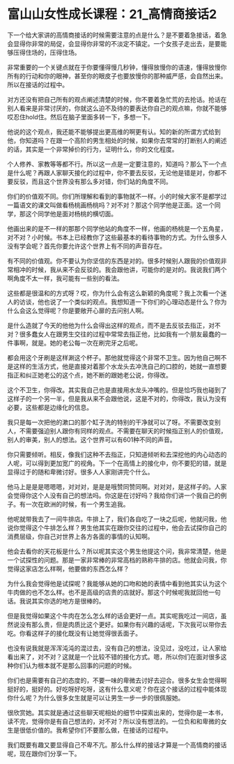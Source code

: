 # 富山山女性成长课程：21_高情商接话2

下一个给大家讲的高情商接话的时候需要注意的点是什么？是不要着急接话，着急会显得你非常的局促，会显得你非常的不淡定不镇定。一个女孩子走出去，是要能够压得住场的，压得住场。

非常重要的一个关键点就在于你要懂得慢几秒钟，懂得放慢你的语速，懂得放慢你所有的行动和你的眼神，甚至你的眼皮子也要放慢你的那种威严感，会自然出来。所以在接话的过程中。

对方还没有把自己所有的观点阐述清楚的时候，你不要着急忙荒的去抢话。抢话在别人看来是非常讨厌的，你就这么迫不及待的要表达你自己的观点嘛，你就不能够哎忍住hold住。然后在脑子里面多转一下，多想一下。

他说的这个观点，我还能不能够提出更高维的啊更有认。知的新的所谓方式给到他，你知道吗？在跟一个高阶的男生相处的时候，如果你去常常的打断别人的阐述的话，其实是一个非常掉价的行为，证明什么，你的文化程度。

个人修养、家教等等都不行。所以这一点是一定要注意的，知道吗？那么下一个点是什么呢？再跟人家聊天接化的过程中，你不要去反驳，无论他是错是对，你都不要反驳，而且这个世界没有那么多对错，你们站的角度不同。

你们的价值观不同。你们所理解和看到的事物就不一样。小的时候大家不是都学过一篇语文的课文叫做看杨桃画杨桃吗？对不对？那这个同学他是正面。这一个同学，那这个同学他是面对杨桃的横切面。

他画出来的是不一样的那那个同学他站的角度不一样，他画的杨桃是一个五角星，对不对？小时候。书本上已经教你了这些最基本的看待事物的方式。为什么很多人没有学会呢？首先你要允许这个世界上有不同的声音存在。

有不同的价值观。你不要认为你坚信的东西是对的。很多时候别人跟我的价值观非常相冲的时候，我从来不会反驳的。我会跟他讲，可能你的是对的。我说我们两个啊角度不太一样，我可能有一些别的看法。

这些都是很温和的方式呀？哎，你为什么会有这么新颖的角度呢？我上次看一个迷人的访谈，他也说了一个类似的观点。我想知道一下你们的心理动态是什么？你为什么会这么觉得呢？你是要敞开心扉的去问别人啊。

是什么造就了今天的他他为什么会得出这样的观点，而不是去反驳去指正，对不对？很多蠢女人在跟男生交往的过程中常常去指正他，比如我有一个朋友最蠢的一件事啊，就是。她的老公每一次在刷完牙之后呢。

都会用这个牙刷是这样涮这个杯子。那他就觉得这个非常不卫生。因为他自己啊不是这样的生活方式，他是直接对着那个水龙头去冲洗自己的口腔的，她就一直想要指正和纠正她老公的这个点，她不断的跟她老公说，你得改。

这个不卫生，你得改。其实我自己也是直接用水龙头冲嘴的。但是恰巧我也碰到了这样子的一个另一半，但是我从来不会跟他说，这是不对的，你得改，我认为没有必要，这些都是边缘化的信息。

我只是每一次把他的漱口的那个缸子洗的特别的干净就可以了呀。不需要改变别人，不需要强迫别人跟你有同样的观点。不需要在聊天的时候指正别人的价值观，别人的审美，别人的想法。这个世界可以有601种不同的声音。

你只需要倾听。相反，像我们这种不去指正，只知道倾听和去深挖他的内心动态的人呢，可以得到更加宽广的视角。下一个在高情上的接化中，你不要犯的错，就是显得过于的随和卑微讨好。很多人人家刚讲完个什么。

他马上是是是嗯嗯嗯，对对对，是是是哦赞同赞同啊。对对对，是这样子的。人家会觉得你这个人没有自己的想法吗。你这是在讨好吗？我给你们讲一个我自己的例子。有一次在欧洲的时候，有一个男生追我。

他呢就带我去了一间牛排店。牛排上了，我们各自吃了一块之后呢，他就问我，他说你觉得这个牛排怎么样？男生他其实在跟你交往的过程中，他会去试探你自己的消费层级，你自己对世界上各方各面的事情的认知啊。

他会去看你的天花板是什么？所以呢其实这个男生他提这个问，我非常清楚，他是一个试探性的问题。那是一家非常棒的非常高档的熟称牛排的店。他就会问我，你觉得这家店怎么样啊，他要做的东西怎么样？

为什么我会觉得他是试探呢？我能够从她的口吻和她的表情中看到他其实认为这个牛肉做的也不怎么样。也不是高级的店贵的店就好。那这个时候呢我就回他一句话。我说其实你选的地方是很棒的。

但是我觉得如果这个牛肉在怎么怎么样的话会更好一点。其实呢我吃过一间店，虽然说没有那么贵，但是肉质比这个更好。如果你有兴趣的话呢，下次我可以带你去吃。你看这样子的接化既没有让她觉得很丢面子。

也没有说我就是浑浑沌沌的混过去，没有自己的想法，没见过，没吃过，让人家给看出来了，对不对？这就是一个比较不错的接化方式。嗯，所以你们在面对很多这种你们认为根本就不是那么回事的问题的时候。

你们也是需要有自己的态度的，不要一味的卑微去讨好去迎合。很多女生会觉得啊挺好的，挺好的。好吃呀好吃呀，这有什么意义呢？你在这个接话的过程中能体现你什么呢？为什么很多女生就是可以让男生一步一步的很佩服她。

很欣赏她。其实就是通过这些聊天呢相处的细节中探索出来的，觉得你是一本书，读不完，觉得你是有自己想法的，对不对？所以没有想法的。一位负和和卑微的女生是很低价值的。我希望你们不要那么做，在接话的过程中。

我们既要有趣又要显得自己不卑不亢。那么什么样的接话才算是一个高情商的接话呢，现在跟你们分享一下。